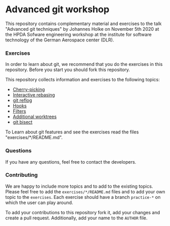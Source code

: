 # Advanced git workshop

This repository contains complementary material and exercises to 
the talk "Advanced git techniques" by Johannes Holke on November 5th 2020 at the 
HPDA Sofware engineering workshop at the institute for software technology of the
German Aerospace center (DLR).

### Exercises

In order to learn about git, we recommend that you do the exercises in this repository.
Before you start you should fork this repository.

This repository collects information and exercises to the following topics:

- [Cherry-picking](exercises/cherry-pick/README.md)
- [Interactive rebasing](exercises/rebase/README.md)
- [git reflog](exercises/reflog/README.md)
- [Hooks](exercises/hooks/README.md)
- [Filters](exercises/filter/README.md)
- [Additional worktrees](exercises/second-worktree/README.md)
- [git bisect](exercises/bisect/README.md)

To Learn about git features and see the exercises read the files "exercises/*/README.md".


### Questions

If you have any questions, feel free to contact the developers.

### Contributing

We are happy to include more topics and to add to the existing topics.
Please feel free to add the `exercises/*/README.md` files and to add your own topic to the `exercises`.
Each exercise should have a branch `practice-*` on which the user can play around.

To add your contributions to this repository fork it, add your changes and create a pull request.
Additionally, add your name to the `AUTHOR` file.
